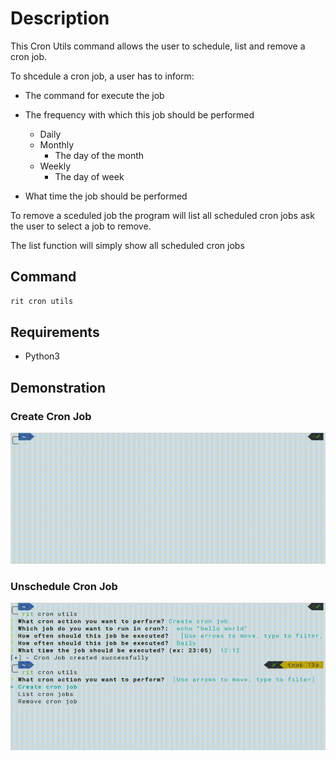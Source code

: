 # Description

This Cron Utils command allows the user to schedule, list and remove a cron job.

To shcedule a cron job, a user has to inform:

- The command for execute the job

- The frequency with which this job should be performed

  - Daily
  - Monthly
    - The day of the month
  - Weekly
    - The day of week

- What time the job should be performed

To remove a sceduled job the program will list all scheduled cron jobs ask the user to select a job to remove.

The list function will simply show all scheduled cron jobs

## Command

```bash
rit cron utils
```

## Requirements

- Python3

## Demonstration

### Create Cron Job

![gif](./doc/cron_create.gif)

### Unschedule Cron Job

![gif](./doc/cron_delete.gif)

